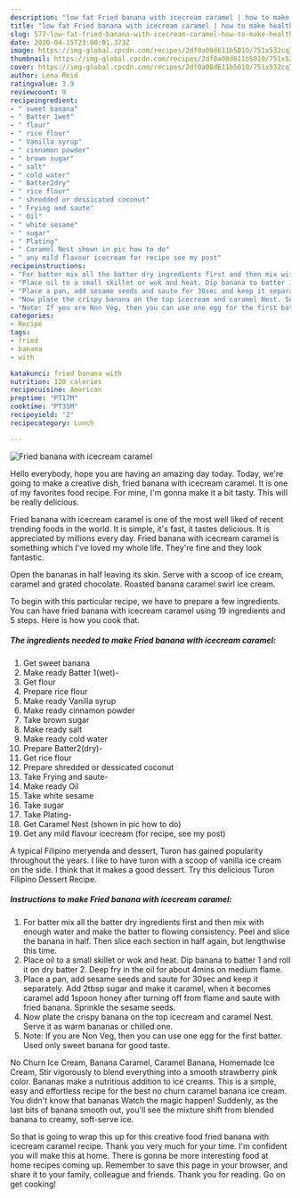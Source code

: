 ```yaml
---
description: "low fat Fried banana with icecream caramel | how to make healthy Fried banana with icecream caramel"
title: "low fat Fried banana with icecream caramel | how to make healthy Fried banana with icecream caramel"
slug: 577-low-fat-fried-banana-with-icecream-caramel-how-to-make-healthy-fried-banana-with-icecream-caramel
date: 2020-04-15T23:00:01.373Z
image: https://img-global.cpcdn.com/recipes/2df0a08d611b5010/751x532cq70/fried-banana-with-icecream-caramel-recipe-main-photo.jpg
thumbnail: https://img-global.cpcdn.com/recipes/2df0a08d611b5010/751x532cq70/fried-banana-with-icecream-caramel-recipe-main-photo.jpg
cover: https://img-global.cpcdn.com/recipes/2df0a08d611b5010/751x532cq70/fried-banana-with-icecream-caramel-recipe-main-photo.jpg
author: Lena Reid
ratingvalue: 3.9
reviewcount: 9
recipeingredient:
- " sweet banana"
- " Batter 1wet"
- " flour"
- " rice flour"
- " Vanilla syrup"
- " cinnamon powder"
- " brown sugar"
- " salt"
- " cold water"
- " Batter2dry"
- " rice flour"
- " shredded or dessicated coconut"
- " Frying and saute"
- " Oil"
- " white sesame"
- " sugar"
- " Plating"
- " Caramel Nest shown in pic how to do"
- " any mild flavour icecream for recipe see my post"
recipeinstructions:
- "For batter mix all the batter dry ingredients first and then mix with enough water and make the batter to flowing consistency. Peel and slice the banana in half. Then slice each section in half again, but lengthwise this time."
- "Place oil to a small skillet or wok and heat. Dip banana to batter 1 and roll it on dry batter 2. Deep fry in the oil for about 4mins on medium flame."
- "Place a pan, add sesame seeds and saute for 30sec and keep it separately. Add 2tbsp sugar and make it caramel, when it becomes caramel add 1spoon honey after turning off from flame and saute with fried banana. Sprinkle the sesame seeds."
- "Now plate the crispy banana on the top icecream and caramel Nest. Serve it as warm bananas or chilled one."
- "Note: If you are Non Veg, then you can use one egg for the first batter. Used only sweet banana for good taste."
categories:
- Recipe
tags:
- fried
- banana
- with

katakunci: fried banana with 
nutrition: 120 calories
recipecuisine: American
preptime: "PT17M"
cooktime: "PT35M"
recipeyield: "2"
recipecategory: Lunch

---
```



![Fried banana with icecream caramel](https://img-global.cpcdn.com/recipes/2df0a08d611b5010/751x532cq70/fried-banana-with-icecream-caramel-recipe-main-photo.jpg)

Hello everybody, hope you are having an amazing day today. Today, we're going to make a creative dish, fried banana with icecream caramel. It is one of my favorites food recipe. For mine, I'm gonna make it a bit tasty. This will be really delicious.

Fried banana with icecream caramel is one of the most well liked of recent trending foods in the world. It is simple, it's fast, it tastes delicious. It is appreciated by millions every day. Fried banana with icecream caramel is something which I've loved my whole life. They're fine and they look fantastic.

Open the bananas in half leaving its skin. Serve with a scoop of ice cream, caramel and grated chocolate. Roasted banana caramel swirl ice cream.


To begin with this particular recipe, we have to prepare a few ingredients. You can have fried banana with icecream caramel using 19 ingredients and 5 steps. Here is how you cook that.

<!--inarticleads1-->

##### The ingredients needed to make Fried banana with icecream caramel:

1. Get  sweet banana
1. Make ready  Batter 1(wet)-
1. Get  flour
1. Prepare  rice flour
1. Make ready  Vanilla syrup
1. Make ready  cinnamon powder
1. Take  brown sugar
1. Make ready  salt
1. Make ready  cold water
1. Prepare  Batter2(dry)-
1. Get  rice flour
1. Prepare  shredded or dessicated coconut
1. Take  Frying and saute-
1. Make ready  Oil
1. Take  white sesame
1. Take  sugar
1. Take  Plating-
1. Get  Caramel Nest (shown in pic how to do)
1. Get  any mild flavour icecream (for recipe, see my post)


A typical Filipino meryenda and dessert, Turon has gained popularity throughout the years. I like to have turon with a scoop of vanilla ice cream on the side. I think that it makes a good dessert. Try this delicious Turon Filipino Dessert Recipe. 

<!--inarticleads2-->

##### Instructions to make Fried banana with icecream caramel:

1. For batter mix all the batter dry ingredients first and then mix with enough water and make the batter to flowing consistency. Peel and slice the banana in half. Then slice each section in half again, but lengthwise this time.
1. Place oil to a small skillet or wok and heat. Dip banana to batter 1 and roll it on dry batter 2. Deep fry in the oil for about 4mins on medium flame.
1. Place a pan, add sesame seeds and saute for 30sec and keep it separately. Add 2tbsp sugar and make it caramel, when it becomes caramel add 1spoon honey after turning off from flame and saute with fried banana. Sprinkle the sesame seeds.
1. Now plate the crispy banana on the top icecream and caramel Nest. Serve it as warm bananas or chilled one.
1. Note: If you are Non Veg, then you can use one egg for the first batter. Used only sweet banana for good taste.


No Churn Ice Cream, Banana Caramel, Caramel Banana, Homemade Ice Cream, Stir vigorously to blend everything into a smooth strawberry pink color. Bananas make a nutritious addition to ice creams. This is a simple, easy and effortless recipe for the best no churn caramel banana ice cream. You didn&#39;t know that bananas Watch the magic happen! Suddenly, as the last bits of banana smooth out, you&#39;ll see the mixture shift from blended banana to creamy, soft-serve ice. 

So that is going to wrap this up for this creative food fried banana with icecream caramel recipe. Thank you very much for your time. I'm confident you will make this at home. There is gonna be more interesting food at home recipes coming up. Remember to save this page in your browser, and share it to your family, colleague and friends. Thank you for reading. Go on get cooking!
